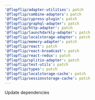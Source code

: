 ```yaml
---
'@flopflip/adapter-utilities': patch
'@flopflip/combine-adapters': patch
'@flopflip/cypress-plugin': patch
'@flopflip/graphql-adapter': patch
'@flopflip/http-adapter': patch
'@flopflip/launchdarkly-adapter': patch
'@flopflip/localstorage-adapter': patch
'@flopflip/memory-adapter': patch
'@flopflip/react': patch
'@flopflip/react-broadcast': patch
'@flopflip/react-redux': patch
'@flopflip/splitio-adapter': patch
'@flopflip/test-utils': patch
'@flopflip/types': patch
'@flopflip/localstorage-cache': patch
'@flopflip/sessionstorage-cache': patch
---
```


Update dependencies
